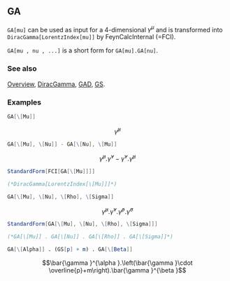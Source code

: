 ## GA

`GA[mu]` can be used as input for a 4-dimensional $\gamma^{\mu }$ and is transformed into `DiracGamma[LorentzIndex[mu]]` by FeynCalcInternal (=FCI).

`GA[mu , nu , ...]` is a short form for `GA[mu].GA[nu]`.

### See also

[Overview](Extra/FeynCalc.md), [DiracGamma](DiracGamma.md), [GAD](GAD.md), [GS](GS.md).

### Examples

```mathematica
GA[\[Mu]]
```

$$\bar{\gamma }^{\mu }$$

```mathematica
GA[\[Mu], \[Nu]] - GA[\[Nu], \[Mu]]
```

$$\bar{\gamma }^{\mu }.\bar{\gamma }^{\nu }-\bar{\gamma }^{\nu }.\bar{\gamma }^{\mu }$$

```mathematica
StandardForm[FCI[GA[\[Mu]]]]

(*DiracGamma[LorentzIndex[\[Mu]]]*)
```

```mathematica
GA[\[Mu], \[Nu], \[Rho], \[Sigma]]
```

$$\bar{\gamma }^{\mu }.\bar{\gamma }^{\nu }.\bar{\gamma }^{\rho }.\bar{\gamma }^{\sigma }$$

```mathematica
StandardForm[GA[\[Mu], \[Nu], \[Rho], \[Sigma]]]

(*GA[\[Mu]] . GA[\[Nu]] . GA[\[Rho]] . GA[\[Sigma]]*)
```

```mathematica
GA[\[Alpha]] . (GS[p] + m) . GA[\[Beta]]
```

$$\bar{\gamma }^{\alpha }.\left(\bar{\gamma }\cdot \overline{p}+m\right).\bar{\gamma }^{\beta }$$